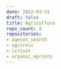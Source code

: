 ```yaml
---
date: 2022-03-31
draft: false
title: Agriculture
repo_count: 4
repositories:
- agecon_search
- agrirxiv
- icrisat
- organic_eprints
---
```



